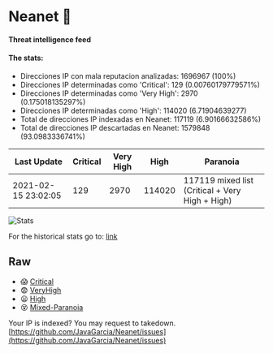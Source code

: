 # Neanet :hocho:
#### Threat intelligence feed
#### The stats:

- Direcciones IP con mala reputacion analizadas: 1696967 (100%)
- Direcciones IP determinadas como 'Critical':  129 (0.00760179779571%)
- Direcciones IP determinadas como 'Very High':  2970 (0.175018135297%)
- Direcciones IP determinadas como 'High':  114020 (6.71904639277)
- Total de direcciones IP indexadas en Neanet:  117119 (6.90166632586%)
- Total de direcciones IP descartadas en Neanet:  1579848 (93.0983336741%)

| Last Update | Critical | Very High | High | Paranoia |
| --- | --- | --- | --- | --- |
| 2021-02-15 23:02:05 | 129 | 2970 | 114020 | 117119 mixed list (Critical + Very High + High)|

![Stats](https://docs.google.com/spreadsheets/d/e/2PACX-1vSnaNMIXVabIpDJjufMlzH7poXnshF3mgd8Is1g9ytUEzVsP5my4Trn8f-xkoLLQ38xpL3HtmUexLo6/pubchart?oid=501124687&format=image)

For the historical stats go to: [link](/stats.csv)
## Raw
- :scream: [Critical](https://raw.githubusercontent.com/JavaGarcia/Neanet/master/blacklists/neanet_critical.txt)
- :fearful: [VeryHigh](https://raw.githubusercontent.com/JavaGarcia/Neanet/master/blacklists/neanet_veryHigh.txtt)
- :frowning: [High](https://raw.githubusercontent.com/JavaGarcia/Neanet/master/blacklists/neanet_high.txt)
- :dizzy_face: [Mixed-Paranoia](https://raw.githubusercontent.com/JavaGarcia/Neanet/master/blacklists/neanet_all.txt)


Your IP is indexed? You may request to takedown. [https://github.com/JavaGarcia/Neanet/issues](https://github.com/JavaGarcia/Neanet/issues)
































































































































































































































































































































































































































































































































































































































































































































































































































































































































































































































































































































































































































































































































































































































































































































































































































































































































































































































































































































































































































































































































































































































































































































































































































































































































































































































































































































































































































































































































































































































































































































































































































































































































































































































































































































































































































































































































































































































































































































































































































































































































































































































































































































































































